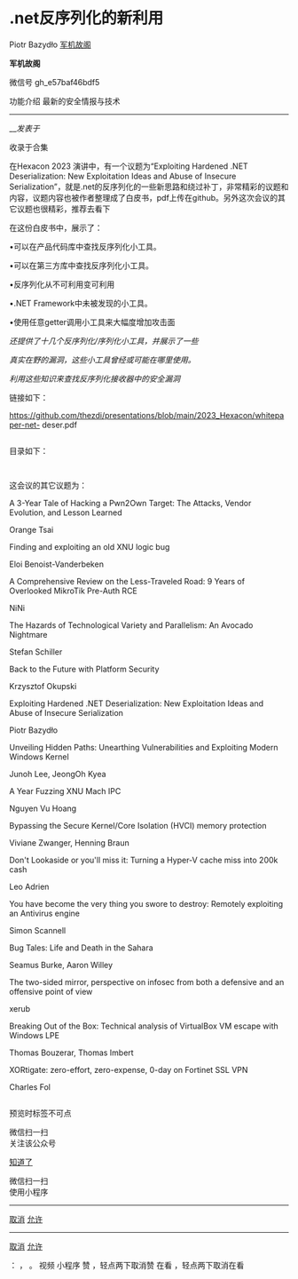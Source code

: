 #  .net反序列化的新利用

Piotr Bazydło  [ 军机故阁 ](javascript:void\(0\);)

**军机故阁** ![]()

微信号 gh_e57baf46bdf5

功能介绍 最新的安全情报与技术

____

___发表于_

收录于合集

在Hexacon 2023 演讲中，有一个议题为“Exploiting Hardened .NET Deserialization: New
Exploitation Ideas and Abuse of Insecure
Serialization”，就是.net的反序列化的一些新思路和绕过补丁，非常精彩的议题和内容，议题内容也被作者整理成了白皮书，pdf上传在github。另外这次会议的其它议题也很精彩，推荐去看下  

在这份白皮书中，展示了：

•可以在产品代码库中查找反序列化小工具。

•可以在第三方库中查找反序列化小工具。

•反序列化从不可利用变可利用

•.NET Framework中未被发现的小工具。

•使用任意getter调用小工具来大幅度增加攻击面

  

 _还提供了十几个反序列化/序列化小工具，并展示了一些_

 _真实在野的漏洞，这些小工具曾经或可能在哪里使用。_

 _利用这些知识来查找反序列化接收器中的安全漏洞_

  

链接如下：

https://github.com/thezdi/presentations/blob/main/2023_Hexacon/whitepaper-net-
deser.pdf

![]()

目录如下：  

![]()

![]()

这会议的其它议题为：  

A 3-Year Tale of Hacking a Pwn2Own Target: The Attacks, Vendor Evolution, and
Lesson Learned

Orange Tsai

Finding and exploiting an old XNU logic bug

Eloi Benoist-Vanderbeken

A Comprehensive Review on the Less-Traveled Road: 9 Years of Overlooked
MikroTik Pre-Auth RCE

NiNi

The Hazards of Technological Variety and Parallelism: An Avocado Nightmare

Stefan Schiller

Back to the Future with Platform Security

Krzysztof Okupski

Exploiting Hardened .NET Deserialization: New Exploitation Ideas and Abuse of
Insecure Serialization

Piotr Bazydło

Unveiling Hidden Paths: Unearthing Vulnerabilities and Exploiting Modern
Windows Kernel

Junoh Lee, JeongOh Kyea

A Year Fuzzing XNU Mach IPC

Nguyen Vu Hoang

Bypassing the Secure Kernel/Core Isolation (HVCI) memory protection

Viviane Zwanger, Henning Braun

Don't Lookaside or you'll miss it: Turning a Hyper-V cache miss into 200k cash

Leo Adrien

You have become the very thing you swore to destroy: Remotely exploiting an
Antivirus engine

Simon Scannell

Bug Tales: Life and Death in the Sahara

Seamus Burke, Aaron Willey

The two-sided mirror, perspective on infosec from both a defensive and an
offensive point of view

xerub

Breaking Out of the Box: Technical analysis of VirtualBox VM escape with
Windows LPE

Thomas Bouzerar, Thomas Imbert

XORtigate: zero-effort, zero-expense, 0-day on Fortinet SSL VPN

Charles Fol

![]()

  

预览时标签不可点

微信扫一扫  
关注该公众号

[知道了](javascript:;)

微信扫一扫  
使用小程序

****

[取消](javascript:void\(0\);) [允许](javascript:void\(0\);)

****

[取消](javascript:void\(0\);) [允许](javascript:void\(0\);)

： ， 。   视频 小程序 赞 ，轻点两下取消赞 在看 ，轻点两下取消在看

